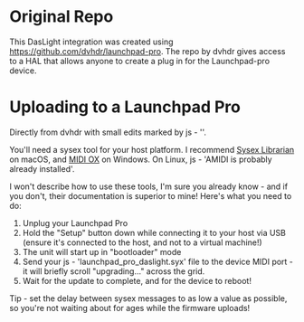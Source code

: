 # Original Repo
This DasLight integration was created using https://github.com/dvhdr/launchpad-pro. The repo by dvhdr gives access to a HAL that allows anyone to create a plug in for the Launchpad-pro device.

# Uploading to a Launchpad Pro
Directly from dvhdr with small edits marked by js - ''.

You'll need a sysex tool for your host platform. I recommend [Sysex Librarian](http://www.snoize.com/SysExLibrarian/) on macOS, and [MIDI OX](http://www.midiox.com/) on Windows.  On Linux, js - 'AMIDI is probably already installed'.

I won't describe how to use these tools, I'm sure you already know - and if you don't, their documentation is superior to mine!  Here's what you need to do:

1. Unplug your Launchpad Pro
2. Hold the "Setup" button down while connecting it to your host via USB (ensure it's connected to the host, and not to a virtual machine!)
3. The unit will start up in "bootloader" mode
4. Send your js - 'launchpad_pro_daslight.syx' file to the device MIDI port - it will briefly scroll "upgrading..." across the grid.
5. Wait for the update to complete, and for the device to reboot!

Tip - set the delay between sysex messages to as low a value as possible, so you're not waiting about for ages while the firmware uploads!

      

